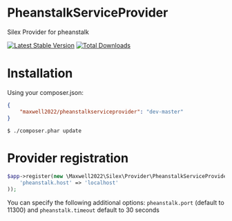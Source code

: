 PheanstalkServiceProvider 
=========================

Silex Provider for pheanstalk 

[![Latest Stable Version](https://poser.pugx.org/maxwell2022/pheanstalkserviceprovider/v/stable.png)](https://packagist.org/packages/maxwell2022/pheanstalkserviceprovider) [![Total Downloads](https://poser.pugx.org/maxwell2022/pheanstalkserviceprovider/downloads.png)](https://packagist.org/packages/maxwell2022/pheanstalkserviceprovider)

# Installation

Using your composer.json:

```json
{
    "maxwell2022/pheanstalkserviceprovider": "dev-master"
}
```

```shell
$ ./composer.phar update
```

# Provider registration

```php
$app->register(new \Maxwell2022\Silex\Provider\PheanstalkServiceProvider(), array(
    'pheanstalk.host' => 'localhost'
));
```

You can specify the following additional options: `pheanstalk.port` (default to 11300) and `pheanstalk.timeout` default to 30 seconds
